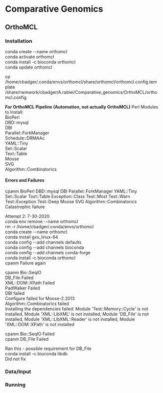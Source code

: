 # Comparative Genomics
## OrthoMCL
### Installation
conda create --name orthomcl  
conda activate orthomcl  
conda install -c bioconda orthomcl  
conda update orthomcl  


 

cp /home/cbadger/.conda/envs/orthomcl/share/orthomcl/orthomcl.config.template /share/rwmwork/cbadger/A.rabiei/Comparative_genomics/OrthoMCL/orthomcl.config  

**For OrthoMCL Pipeline (Automation, not actually OrthoMCL)** 
Perl Modules to Install:  
BioPerl  
DBD::mysql  
DBI  
Parallel::ForkManager  
Schedule::DRMAAc  
YAML::Tiny  
Set::Scalar  
Text::Table  
Moose  
SVG  
Algorithm::Combinatorics  

#### Errors and Failures
cpanm BioPerl DBD::mysql DBI Parallel::ForkManager YAML::Tiny Set::Scalar Text::Table Exception::Class Test::Most Test::Warn Test::Exception Test::Deep Moose SVG Algorithm::Combinatorics  
Catastrophic failure  

Attempt 2: 7-30-2020  
conda env remove --name orthomcl  
rm -r /home/cbadger/.conda/envs/orthomcl  
conda create --name orthomcl  
conda install gxx_linux-64  
conda config --add channels defaults  
conda config --add channels bioconda  
conda config --add channels conda-forge  
conda install -c bioconda orthomcl  
cpanm Failure again  

cpanm Bio::SeqIO  
DB_File Failed  
XML::DOM::XPath Failed  
PadWalker Failed  
DBI failed  
Configure failed for Moose-2.2013  
Algorithm::Combinatorics failed  
Installing the dependencies failed: Module 'Test::Memory::Cycle' is not installed, Module 'XML::LibXML' is not installed, Module 'DB_File' is not installed, Module 'XML::LibXML::Reader' is not installed, Module 'XML::DOM::XPath' is not installed  

cpanm Bio::SeqIO Failed  
cpanm DB_File Failed  

Ran this - possible requirement for DB_File  
conda install -c bioconda libdb  
Did not fix  

### Data/Input
### Running
